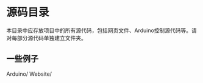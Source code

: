 源码目录
========

本目录中应存放项目中的所有源代码，包括网页文件、Arduino控制源代码等。请对每部分源代码单独建立文件夹。

一些例子
--------
Arduino/
Website/
